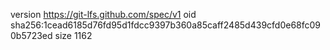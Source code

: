 version https://git-lfs.github.com/spec/v1
oid sha256:1cead6185d76fd95d1fdcc9397b360a85caff2485d439cfd0e68fc090b5723ed
size 1162
